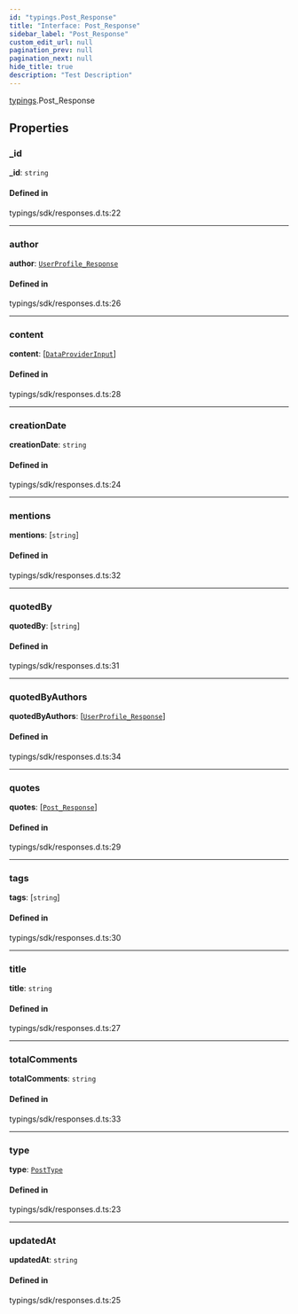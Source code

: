```yaml
---
id: "typings.Post_Response"
title: "Interface: Post_Response"
sidebar_label: "Post_Response"
custom_edit_url: null
pagination_prev: null
pagination_next: null
hide_title: true
description: "Test Description"
---
```


[typings](../namespaces/typings.md).Post_Response

## Properties

### \_id

 **\_id**: `string`

#### Defined in

typings/sdk/responses.d.ts:22

___

### author

 **author**: [`UserProfile_Response`](typings.UserProfile_Response.md)

#### Defined in

typings/sdk/responses.d.ts:26

___

### content

 **content**: [[`DataProviderInput`](typings.DataProviderInput.md)]

#### Defined in

typings/sdk/responses.d.ts:28

___

### creationDate

 **creationDate**: `string`

#### Defined in

typings/sdk/responses.d.ts:24

___

### mentions

 **mentions**: [`string`]

#### Defined in

typings/sdk/responses.d.ts:32

___

### quotedBy

 **quotedBy**: [`string`]

#### Defined in

typings/sdk/responses.d.ts:31

___

### quotedByAuthors

 **quotedByAuthors**: [[`UserProfile_Response`](typings.UserProfile_Response.md)]

#### Defined in

typings/sdk/responses.d.ts:34

___

### quotes

 **quotes**: [[`Post_Response`](typings.Post_Response.md)]

#### Defined in

typings/sdk/responses.d.ts:29

___

### tags

 **tags**: [`string`]

#### Defined in

typings/sdk/responses.d.ts:30

___

### title

 **title**: `string`

#### Defined in

typings/sdk/responses.d.ts:27

___

### totalComments

 **totalComments**: `string`

#### Defined in

typings/sdk/responses.d.ts:33

___

### type

 **type**: [`PostType`](../enums/typings.PostType.md)

#### Defined in

typings/sdk/responses.d.ts:23

___

### updatedAt

 **updatedAt**: `string`

#### Defined in

typings/sdk/responses.d.ts:25
